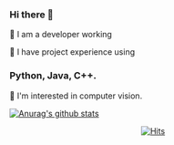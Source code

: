 ### Hi there 👋

💬 I am a developer working

💬 I have project experience using 

### Python, Java, C++. 

💬 I'm interested in computer vision.


<!--
**joen00/joen00** is a ✨ _special_ ✨ repository because its `README.md` (this file) appears on your GitHub profile.

Here are some ideas to get you started:

- 🔭 I’m currently working on ...
- 🌱 I’m currently learning ...
- 👯 I’m looking to collaborate on ...
- 🤔 I’m looking for help with ...
- 💬 Ask me about ...
- 📫 How to reach me: ...
- 😄 Pronouns: ...
- ⚡ Fun fact: ...
-->


[![Anurag's github stats](https://github-readme-stats.vercel.app/api?username=joen00)](https://github.com/anuraghazra/github-readme-stats)

<div align=center>
	
 [![Hits](https://hits.seeyoufarm.com/api/count/incr/badge.svg?url=https%3A%2F%2Fgithub.com%2Fjoen00)](https://hits.seeyoufarm.com) 
	
  </div>
